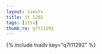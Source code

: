 ```yaml
--- 
layout: sieutv
title: it 1292
tags: [ittv]
thumb_re: q7t11292
---
```

{% include tvadv key="q7t11292" %} 
